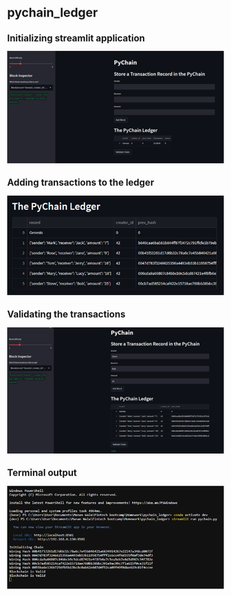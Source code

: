 # pychain_ledger

## Initializing streamlit application

![Alt text](Images/1_initializing.png)

## Adding transactions to the ledger

![Alt text](Images/2_ledger.png)

## Validating the transactions

![Alt text](Images/3_validate.png)

## Terminal output

![Alt text](Images/4_terminal.png)